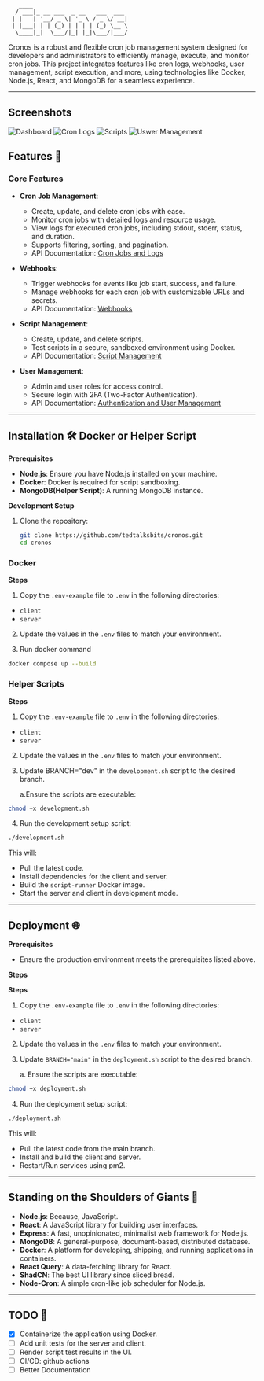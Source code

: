 ```
   ____
  / ___|_ __ ___  _ __   ___  ___
 | |   | '__/ _ \| '_ \ / _ \/ __|
 | |___| | | (_) | | | | (_) \__ \
  \____|_|  \___/|_| |_|\___/|___/

```

Cronos is a robust and flexible cron job management system designed for developers and administrators to efficiently manage, execute, and monitor cron jobs. This project integrates features like cron logs, webhooks, user management, script execution, and more, using technologies like Docker, Node.js, React, and MongoDB for a seamless experience.

---

## Screenshots
![Dashboard](https://github.com/user-attachments/assets/3ea2a61e-847f-48d1-a561-cb178046ebd5)
![Cron Logs](https://github.com/user-attachments/assets/766af4e6-d7bc-49f3-aba0-6b1391918d01)
![Scripts](https://github.com/user-attachments/assets/2c155655-4c03-45df-ac55-ee69fcdf9688)
![Uswer Management](https://github.com/user-attachments/assets/a37b95ec-0174-4986-bc22-51027362dd9c)




## Features 🚀

### Core Features

- **Cron Job Management**:

  - Create, update, and delete cron jobs with ease.
  - Monitor cron jobs with detailed logs and resource usage.
  - View logs for executed cron jobs, including stdout, stderr, status, and duration.
  - Supports filtering, sorting, and pagination.
  - API Documentation: [Cron Jobs and Logs](CronJobs_API_Documentation.md)

- **Webhooks**:

  - Trigger webhooks for events like job start, success, and failure.
  - Manage webhooks for each cron job with customizable URLs and secrets.
  - API Documentation: [Webhooks](CronJobs_API_Documentation.md#Webhooks-Endpoints)

- **Script Management**:

  - Create, update, and delete scripts.
  - Test scripts in a secure, sandboxed environment using Docker.
  - API Documentation: [Script Management](Scripts_API_Documentation.md)

- **User Management**:
  - Admin and user roles for access control.
  - Secure login with 2FA (Two-Factor Authentication).
  - API Documentation: [Authentication and User Management](User_API_Documentation.md)

---

## Installation 🛠️ Docker or Helper Script

**Prerequisites**

- **Node.js**: Ensure you have Node.js installed on your machine.
- **Docker**: Docker is required for script sandboxing.
- **MongoDB(Helper Script)**: A running MongoDB instance.


**Development Setup**

1. Clone the repository:
   ```bash
   git clone https://github.com/tedtalksbits/cronos.git
   cd cronos
   ```

### Docker

**Steps**
1. Copy the `.env-example` file to `.env` in the following directories:

- `client`
- `server`

2. Update the values in the `.env` files to match your environment.

3. Run docker command
```bash
docker compose up --build
```

### Helper Scripts

**Steps**

1. Copy the `.env-example` file to `.env` in the following directories:

- `client`
- `server`

2. Update the values in the `.env` files to match your environment.

3. Update BRANCH="dev" in the `development.sh` script to the desired branch.

   a.Ensure the scripts are executable:

```bash
chmod +x development.sh
```

4. Run the development setup script:

```bash
./development.sh
```

This will:

- Pull the latest code.
- Install dependencies for the client and server.
- Build the `script-runner` Docker image.
- Start the server and client in development mode.

---


## Deployment 🌐

**Prerequisites**

- Ensure the production environment meets the prerequisites listed above.

**Steps**

**Steps**
1. Copy the `.env-example` file to `.env` in the following directories:

- `client`
- `server`

2. Update the values in the `.env` files to match your environment.

3. Update `BRANCH="main"` in the `deployment.sh` script to the desired branch.

   a. Ensure the scripts are executable:

```bash
chmod +x deployment.sh
```

4. Run the deployment setup script:

```bash
./deployment.sh
```

This will:

- Pull the latest code from the main branch.
- Install and build the client and server.
- Restart/Run services using pm2.

---

## Standing on the Shoulders of Giants 🦸

- **Node.js**: Because, JavaScript.
- **React**: A JavaScript library for building user interfaces.
- **Express**: A fast, unopinionated, minimalist web framework for Node.js.
- **MongoDB**: A general-purpose, document-based, distributed database.
- **Docker**: A platform for developing, shipping, and running applications in containers.
- **React Query**: A data-fetching library for React.
- **ShadCN**: The best UI library since sliced bread.
- **Node-Cron**: A simple cron-like job scheduler for Node.js.

---

## TODO 📝

- [x] Containerize the application using Docker.
- [ ] Add unit tests for the server and client.
- [ ] Render script test results in the UI.
- [ ] CI/CD: github actions
- [ ] Better Documentation
